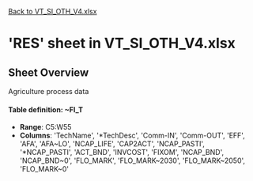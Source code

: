 [Back to VT_SI_OTH_V4.xlsx](README.md)

# 'RES' sheet in VT_SI_OTH_V4.xlsx

## Sheet Overview

Agriculture process data

#### Table definition: ~FI_T
- **Range**: C5:W55
- **Columns**: 'TechName', '*TechDesc', 'Comm-IN', 'Comm-OUT', 'EFF', 'AFA', 'AFA\~LO', 'NCAP_LIFE', 'CAP2ACT', 'NCAP_PASTI', '*NCAP_PASTI', 'ACT_BND', 'INVCOST', 'FIXOM', 'NCAP_BND', 'NCAP_BND\~0', 'FLO_MARK', 'FLO_MARK\~2030', 'FLO_MARK\~2050', 'FLO_MARK\~0'

